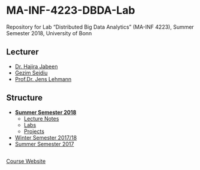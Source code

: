# MA-INF-4223-DBDA-Lab
Repository for  Lab “Distributed Big Data Analytics” (MA-INF 4223), Summer Semester 2018, University of Bonn

## Lecturer 
- [Dr. Hajira Jabeen](http://sda.cs.uni-bonn.de/people/dr-hajira-jabeen/)
- [Gezim Sejdiu](http://sda.cs.uni-bonn.de/people/gezim-sejdiu/)
- [Prof.Dr. Jens Lehmann](http://sda.cs.uni-bonn.de/people/prof-dr-jens-lehmann/)

## Structure
* [**Summer Semester 2018**](https://github.com/SmartDataAnalytics/MA-INF-4223-DBDA-Lab/tree/SoSe2018)
  * [Lecture Notes](https://github.com/SmartDataAnalytics/MA-INF-4223-DBDA-Lab/tree/master/lecture-notes)
  * [Labs](https://github.com/SmartDataAnalytics/MA-INF-4223-DBDA-Lab/tree/SoSe2018/labs)
  * [Projects](https://github.com/SmartDataAnalytics/MA-INF-4223-DBDA-Lab/tree/SoSe2018/projects)
* [Winter Semester 2017/18](https://github.com/SmartDataAnalytics/MA-INF-4223-DBDA-Lab/tree/WiSe2017_18)
* [Summer Semester 2017](https://github.com/SmartDataAnalytics/MA-INF-4223-DBDA-Lab/tree/SoSe2017)

##
[Course Website](http://sda.cs.uni-bonn.de/teaching/dbda/)
